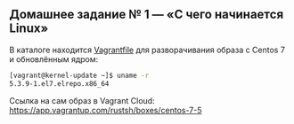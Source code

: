  ## Домашнее задание № 1 — «С чего начинается Linux»

В каталоге находится [Vagrantfile](Vagrantfile) для разворачивания образа с Centos 7 и обновлённым ядром:

```bash
[vagrant@kernel-update ~]$ uname -r
5.3.9-1.el7.elrepo.x86_64
```

Ссылка на сам образ в Vagrant Cloud: https://app.vagrantup.com/rustsh/boxes/centos-7-5